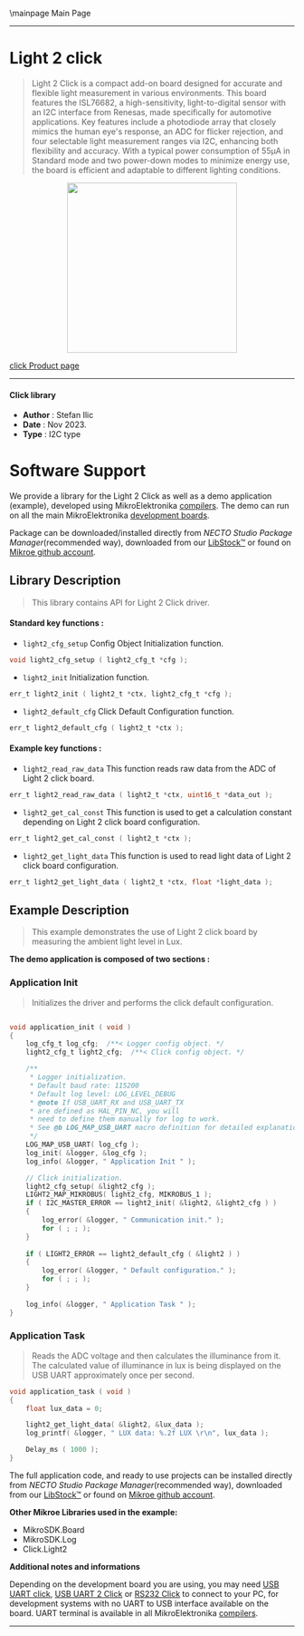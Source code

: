 \mainpage Main Page

---
# Light 2 click

> Light 2 Click is a compact add-on board designed for accurate and flexible light measurement in various environments. This board features the ISL76682, a high-sensitivity, light-to-digital sensor with an I2C interface from Renesas, made specifically for automotive applications. Key features include a photodiode array that closely mimics the human eye's response, an ADC for flicker rejection, and four selectable light measurement ranges via I2C, enhancing both flexibility and accuracy. With a typical power consumption of 55µA in Standard mode and two power-down modes to minimize energy use, the board is efficient and adaptable to different lighting conditions.

<p align="center">
  <img src="https://download.mikroe.com/images/click_for_ide/light2_click.png" height=300px>
</p>

[click Product page](https://www.mikroe.com/light-2-click)

---


#### Click library

- **Author**        : Stefan Ilic
- **Date**          : Nov 2023.
- **Type**          : I2C type


# Software Support

We provide a library for the Light 2 Click
as well as a demo application (example), developed using MikroElektronika
[compilers](https://www.mikroe.com/necto-studio).
The demo can run on all the main MikroElektronika [development boards](https://www.mikroe.com/development-boards).

Package can be downloaded/installed directly from *NECTO Studio Package Manager*(recommended way), downloaded from our [LibStock&trade;](https://libstock.mikroe.com) or found on [Mikroe github account](https://github.com/MikroElektronika/mikrosdk_click_v2/tree/master/clicks).

## Library Description

> This library contains API for Light 2 Click driver.

#### Standard key functions :

- `light2_cfg_setup` Config Object Initialization function.
```c
void light2_cfg_setup ( light2_cfg_t *cfg );
```

- `light2_init` Initialization function.
```c
err_t light2_init ( light2_t *ctx, light2_cfg_t *cfg );
```

- `light2_default_cfg` Click Default Configuration function.
```c
err_t light2_default_cfg ( light2_t *ctx );
```

#### Example key functions :

- `light2_read_raw_data` This function reads raw data from the ADC of Light 2 click board.
```c
err_t light2_read_raw_data ( light2_t *ctx, uint16_t *data_out );
```

- `light2_get_cal_const` This function is used to get a calculation constant depending on Light 2 click board configuration.
```c
err_t light2_get_cal_const ( light2_t *ctx );
```

- `light2_get_light_data` This function is used to read light data of Light 2 click board configuration.
```c
err_t light2_get_light_data ( light2_t *ctx, float *light_data );
```

## Example Description

> This example demonstrates the use of Light 2 click board by measuring 
  the ambient light level in Lux.

**The demo application is composed of two sections :**

### Application Init

> Initializes the driver and performs the click default configuration.

```c

void application_init ( void ) 
{
    log_cfg_t log_cfg;  /**< Logger config object. */
    light2_cfg_t light2_cfg;  /**< Click config object. */

    /** 
     * Logger initialization.
     * Default baud rate: 115200
     * Default log level: LOG_LEVEL_DEBUG
     * @note If USB_UART_RX and USB_UART_TX 
     * are defined as HAL_PIN_NC, you will 
     * need to define them manually for log to work. 
     * See @b LOG_MAP_USB_UART macro definition for detailed explanation.
     */
    LOG_MAP_USB_UART( log_cfg );
    log_init( &logger, &log_cfg );
    log_info( &logger, " Application Init " );

    // Click initialization.
    light2_cfg_setup( &light2_cfg );
    LIGHT2_MAP_MIKROBUS( light2_cfg, MIKROBUS_1 );
    if ( I2C_MASTER_ERROR == light2_init( &light2, &light2_cfg ) ) 
    {
        log_error( &logger, " Communication init." );
        for ( ; ; );
    }
    
    if ( LIGHT2_ERROR == light2_default_cfg ( &light2 ) )
    {
        log_error( &logger, " Default configuration." );
        for ( ; ; );
    }
    
    log_info( &logger, " Application Task " );
}

```

### Application Task

> Reads the ADC voltage and then calculates the illuminance from it.
  The calculated value of illuminance in lux is being displayed on the USB UART approximately once per second. 

```c
void application_task ( void ) 
{
    float lux_data = 0;

    light2_get_light_data( &light2, &lux_data );
    log_printf( &logger, " LUX data: %.2f LUX \r\n", lux_data );

    Delay_ms ( 1000 );
}
```

The full application code, and ready to use projects can be installed directly from *NECTO Studio Package Manager*(recommended way), downloaded from our [LibStock&trade;](https://libstock.mikroe.com) or found on [Mikroe github account](https://github.com/MikroElektronika/mikrosdk_click_v2/tree/master/clicks).

**Other Mikroe Libraries used in the example:**

- MikroSDK.Board
- MikroSDK.Log
- Click.Light2

**Additional notes and informations**

Depending on the development board you are using, you may need
[USB UART click](https://www.mikroe.com/usb-uart-click),
[USB UART 2 Click](https://www.mikroe.com/usb-uart-2-click) or
[RS232 Click](https://www.mikroe.com/rs232-click) to connect to your PC, for
development systems with no UART to USB interface available on the board. UART
terminal is available in all MikroElektronika
[compilers](https://shop.mikroe.com/compilers).

---
